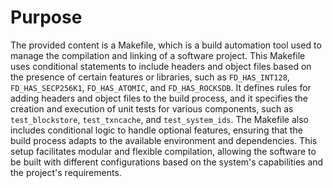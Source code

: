 # Purpose
The provided content is a Makefile, which is a build automation tool used to manage the compilation and linking of a software project. This Makefile uses conditional statements to include headers and object files based on the presence of certain features or libraries, such as `FD_HAS_INT128`, `FD_HAS_SECP256K1`, `FD_HAS_ATOMIC`, and `FD_HAS_ROCKSDB`. It defines rules for adding headers and object files to the build process, and it specifies the creation and execution of unit tests for various components, such as `test_blockstore`, `test_txncache`, and `test_system_ids`. The Makefile also includes conditional logic to handle optional features, ensuring that the build process adapts to the available environment and dependencies. This setup facilitates modular and flexible compilation, allowing the software to be built with different configurations based on the system's capabilities and the project's requirements.
